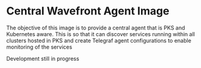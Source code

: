 # Central Wavefront Agent Image

The objective of this image is to provide a central agent that is PKS and Kubernetes aware. This is so that it can discover services running within all clusters hosted in PKS and create Telegraf agent configurations to enable
monitoring of the services

Development still in progress
